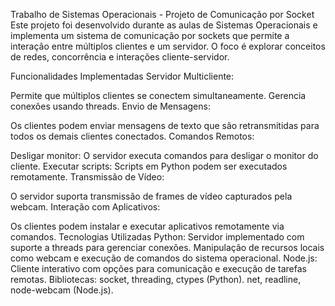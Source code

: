Trabalho de Sistemas Operacionais - Projeto de Comunicação por Socket
Este projeto foi desenvolvido durante as aulas de Sistemas Operacionais e implementa um sistema de comunicação por sockets que permite a interação entre múltiplos clientes e um servidor. O foco é explorar conceitos de redes, concorrência e interações cliente-servidor.

Funcionalidades Implementadas
Servidor Multicliente:

Permite que múltiplos clientes se conectem simultaneamente.
Gerencia conexões usando threads.
Envio de Mensagens:

Os clientes podem enviar mensagens de texto que são retransmitidas para todos os demais clientes conectados.
Comandos Remotos:

Desligar monitor: O servidor executa comandos para desligar o monitor do cliente.
Executar scripts: Scripts em Python podem ser executados remotamente.
Transmissão de Vídeo:

O servidor suporta transmissão de frames de vídeo capturados pela webcam.
Interação com Aplicativos:

Os clientes podem instalar e executar aplicativos remotamente via comandos.
Tecnologias Utilizadas
Python:
Servidor implementado com suporte a threads para gerenciar conexões.
Manipulação de recursos locais como webcam e execução de comandos do sistema operacional.
Node.js:
Cliente interativo com opções para comunicação e execução de tarefas remotas.
Bibliotecas:
socket, threading, ctypes (Python).
net, readline, node-webcam (Node.js).
